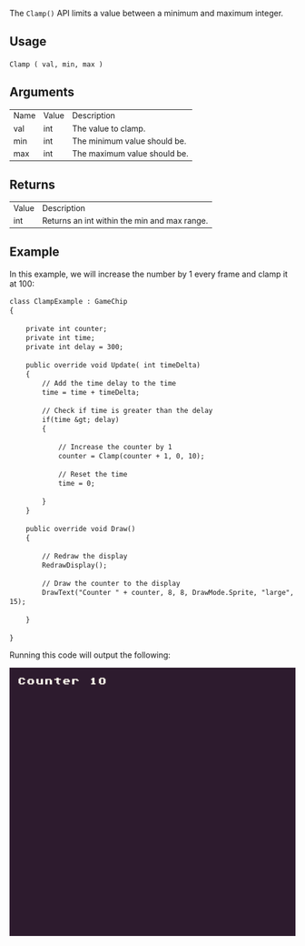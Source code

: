 The `Clamp()` API limits a value between a minimum and maximum integer.

## Usage

`Clamp ( val, min, max )`

## Arguments

<table>
  <tr>
    <td>Name</td>
    <td>Value</td>
    <td>Description</td>
  </tr>
  <tr>
    <td>val</td>
    <td>int</td>
    <td>The value to clamp.</td>
  </tr>
  <tr>
    <td>min</td>
    <td>int</td>
    <td>The minimum value should be.</td>
  </tr>
  <tr>
    <td>max</td>
    <td>int</td>
    <td>The maximum value should be.</td>
  </tr>
</table>


## Returns

<table>
  <tr>
    <td>Value</td>
    <td>Description</td>
  </tr>
  <tr>
    <td>int</td>
    <td>Returns an int within the min and max range.</td>
  </tr>
</table>


## Example

In this example, we will increase the number by 1 every frame and clamp it at 100:

    class ClampExample : GameChip
    {

        private int counter;
        private int time;
        private int delay = 300;

        public override void Update( int timeDelta)
        { 
            // Add the time delay to the time
            time = time + timeDelta;

            // Check if time is greater than the delay
            if(time &gt; delay)
            { 

                // Increase the counter by 1
                counter = Clamp(counter + 1, 0, 10);

                // Reset the time
                time = 0;

            }
        }

        public override void Draw()
        {

            // Redraw the display
            RedrawDisplay();

            // Draw the counter to the display
            DrawText("Counter " + counter, 8, 8, DrawMode.Sprite, "large", 15);

        }

    }

Running this code will output the following:

![image alt text](images/ClampOutput_image_0.png)


